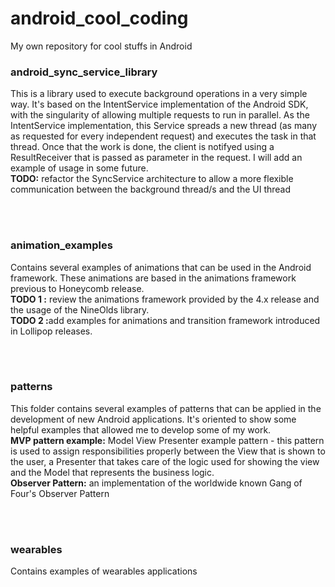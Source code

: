 <h1>android_cool_coding</h1>

My own repository for cool stuffs in Android


<h3>android_sync_service_library</h3>
<p>This is a library used to execute background operations in a very simple way. It's based on the IntentService implementation of the Android SDK, with the singularity of allowing multiple requests to run in parallel. As the IntentService implementation, this Service spreads a new thread (as many as requested for every independent request) and executes the task in that thread. Once that the work is done, the client is notifyed using a ResultReceiver that is passed as parameter in the request. I will add an example of usage in some future.
<br><b>TODO:</b> refactor the SyncService architecture to allow a more flexible communication between the background thread/s and the UI thread</p>

<br><br>

<h3>animation_examples</h3>
<p>Contains several examples of animations that can be used in the Android framework. These animations are based in the animations framework previous to Honeycomb release.
<br><b>TODO 1 :</b> review the animations framework provided by the 4.x release and the usage of the NineOlds library.
<br><b>TODO 2 :</b>add examples for animations and transition framework introduced in Lollipop releases.</p>


<br><br>

<h3>patterns</h3>
<p>This folder contains several examples of patterns that can be applied in the development of new Android applications. It's oriented to show some helpful examples that allowed me to develop some of my work.
<br><b>MVP pattern example:</b> Model View Presenter example pattern - this pattern is used to assign responsibilities properly between the View that is shown to the user, a Presenter that takes care of the logic used for showing the view and the Model that represents the business logic.
<br><b>Observer Pattern:</b> an implementation of the worldwide known Gang of Four's Observer Pattern </p>


<br><br>

<h3>wearables</h3>
<p>Contains examples of wearables applications</p>

